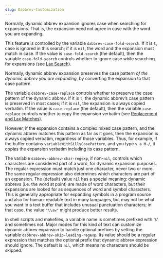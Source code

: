 ```yaml
---
slug: Dabbrev-Customization
---
```


Normally, dynamic abbrev expansion ignores case when searching for expansions. That is, the expansion need not agree in case with the word you are expanding.

This feature is controlled by the variable `dabbrev-case-fold-search`. If it is `t`, case is ignored in this search; if it is `nil`, the word and the expansion must match in case. If the value is `case-fold-search` (the default), then the variable `case-fold-search` controls whether to ignore case while searching for expansions (see [Lax Search](Lax-Search)).

Normally, dynamic abbrev expansion preserves the case pattern *of the dynamic abbrev you are expanding*, by converting the expansion to that case pattern.

The variable `dabbrev-case-replace` controls whether to preserve the case pattern of the dynamic abbrev. If it is `t`, the dynamic abbrev’s case pattern is preserved in most cases; if it is `nil`, the expansion is always copied verbatim. If the value is `case-replace` (the default), then the variable `case-replace` controls whether to copy the expansion verbatim (see [Replacement and Lax Matches](Replacement-and-Lax-Matches)).

However, if the expansion contains a complex mixed case pattern, and the dynamic abbrev matches this pattern as far as it goes, then the expansion is always copied verbatim, regardless of those variables. Thus, for example, if the buffer contains `variableWithSillyCasePattern`, and you type `v a M-/`, it copies the expansion verbatim including its case pattern.

The variable `dabbrev-abbrev-char-regexp`, if non-`nil`, controls which characters are considered part of a word, for dynamic expansion purposes. The regular expression must match just one character, never two or more. The same regular expression also determines which characters are part of an expansion. The (default) value `nil` has a special meaning: dynamic abbrevs (i.e. the word at point) are made of word characters, but their expansions are looked for as sequences of word and symbol characters. This is generally appropriate for expanding symbols in a program source and also for human-readable text in many languages, but may not be what you want in a text buffer that includes unusual punctuation characters; in that case, the value `"\\sw"` might produce better results.

In shell scripts and makefiles, a variable name is sometimes prefixed with ‘`$`’ and sometimes not. Major modes for this kind of text can customize dynamic abbrev expansion to handle optional prefixes by setting the variable `dabbrev-abbrev-skip-leading-regexp`. Its value should be a regular expression that matches the optional prefix that dynamic abbrev expression should ignore. The default is `nil`, which means no characters should be skipped.
